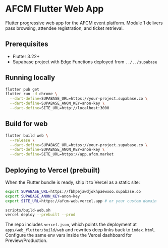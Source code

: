 # AFCM Flutter Web App

Flutter progressive web app for the AFCM event platform. Module 1 delivers pass browsing, attendee registration, and ticket retrieval.

## Prerequisites

- Flutter 3.22+
- Supabase project with Edge Functions deployed from `../../supabase`

## Running locally

```bash
flutter pub get
flutter run -d chrome \
  --dart-define=SUPABASE_URL=https://your-project.supabase.co \
  --dart-define=SUPABASE_ANON_KEY=anon-key \
  --dart-define=SITE_URL=http://localhost:3000
```

## Build for web

```bash
flutter build web \
  --release \
  --dart-define=SUPABASE_URL=https://your-project.supabase.co \
  --dart-define=SUPABASE_ANON_KEY=anon-key \
  --dart-define=SITE_URL=https://app.afcm.market
```

## Deploying to Vercel (prebuilt)

When the Flutter bundle is ready, ship it to Vercel as a static site:

```bash
export SUPABASE_URL=https://fbhpejawdjokhpaewxoo.supabase.co
export SUPABASE_ANON_KEY=anon-key
export SITE_URL=https://afcm-web.vercel.app # or your custom domain

scripts/build-web.sh
vercel deploy --prebuilt --prod
```

The repo includes `vercel.json`, which points the deployment at `apps/web_flutter/build/web` and rewrites deep links back to `index.html`. Configure the same env vars inside the Vercel dashboard for Preview/Production.
